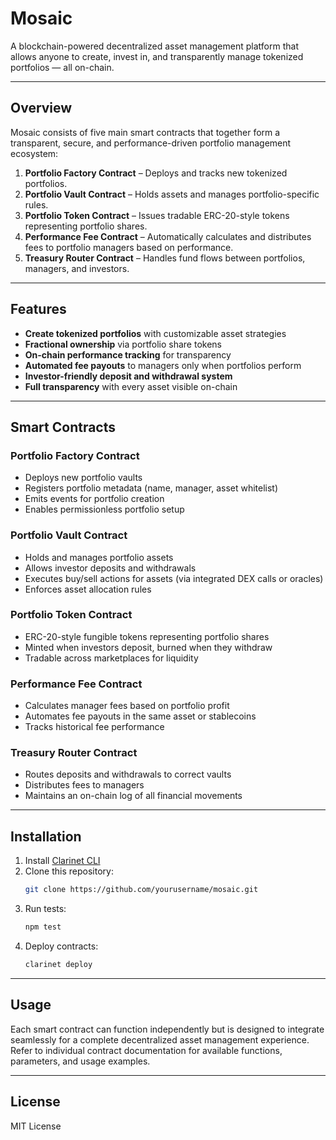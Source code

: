 # Mosaic

A blockchain-powered decentralized asset management platform that allows anyone to create, invest in, and transparently manage tokenized portfolios — all on-chain.

---

## Overview

Mosaic consists of five main smart contracts that together form a transparent, secure, and performance-driven portfolio management ecosystem:

1. **Portfolio Factory Contract** – Deploys and tracks new tokenized portfolios.
2. **Portfolio Vault Contract** – Holds assets and manages portfolio-specific rules.
3. **Portfolio Token Contract** – Issues tradable ERC-20-style tokens representing portfolio shares.
4. **Performance Fee Contract** – Automatically calculates and distributes fees to portfolio managers based on performance.
5. **Treasury Router Contract** – Handles fund flows between portfolios, managers, and investors.

---

## Features

- **Create tokenized portfolios** with customizable asset strategies  
- **Fractional ownership** via portfolio share tokens  
- **On-chain performance tracking** for transparency  
- **Automated fee payouts** to managers only when portfolios perform  
- **Investor-friendly deposit and withdrawal system**  
- **Full transparency** with every asset visible on-chain  

---

## Smart Contracts

### Portfolio Factory Contract
- Deploys new portfolio vaults
- Registers portfolio metadata (name, manager, asset whitelist)
- Emits events for portfolio creation
- Enables permissionless portfolio setup

### Portfolio Vault Contract
- Holds and manages portfolio assets
- Allows investor deposits and withdrawals
- Executes buy/sell actions for assets (via integrated DEX calls or oracles)
- Enforces asset allocation rules

### Portfolio Token Contract
- ERC-20-style fungible tokens representing portfolio shares
- Minted when investors deposit, burned when they withdraw
- Tradable across marketplaces for liquidity

### Performance Fee Contract
- Calculates manager fees based on portfolio profit
- Automates fee payouts in the same asset or stablecoins
- Tracks historical fee performance

### Treasury Router Contract
- Routes deposits and withdrawals to correct vaults
- Distributes fees to managers
- Maintains an on-chain log of all financial movements

---

## Installation

1. Install [Clarinet CLI](https://docs.hiro.so/clarinet/getting-started)  
2. Clone this repository:
   ```bash
   git clone https://github.com/yourusername/mosaic.git
    ```
3. Run tests:
    ```bash
    npm test
    ```
4. Deploy contracts:
    ```bash
    clarinet deploy
    ```

--- 

## Usage

Each smart contract can function independently but is designed to integrate seamlessly for a complete decentralized asset management experience.
Refer to individual contract documentation for available functions, parameters, and usage examples.

---

## License

MIT License